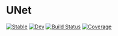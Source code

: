 # UNet

[![Stable](https://img.shields.io/badge/docs-stable-blue.svg)](https://a-r-n-o-l-d.github.io/UNet.jl/stable)
[![Dev](https://img.shields.io/badge/docs-dev-blue.svg)](https://a-r-n-o-l-d.github.io/UNet.jl/dev)
[![Build Status](https://github.com/a-r-n-o-l-d/UNet.jl/workflows/CI/badge.svg)](https://github.com/a-r-n-o-l-d/UNet.jl/actions)
[![Coverage](https://codecov.io/gh/a-r-n-o-l-d/UNet.jl/branch/master/graph/badge.svg)](https://codecov.io/gh/a-r-n-o-l-d/UNet.jl)
